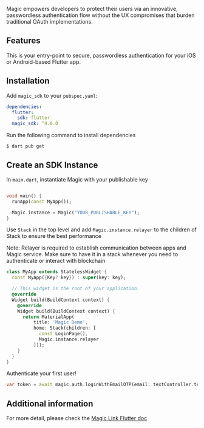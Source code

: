 Magic empowers developers to protect their users via an innovative, passwordless authentication flow without the UX compromises that burden traditional OAuth implementations.

## Features

This is your entry-point to secure, passwordless authentication for your iOS or Android-based Flutter app.

## Installation

Add `magic_sdk` to your `pubspec.yaml`:

```yaml
dependencies:
  flutter:
    sdk: flutter
  magic_sdk: ^4.0.0
```

Run the following command to install dependencies

```text
$ dart pub get
```

## Create an SDK Instance

In `main.dart`, instantiate Magic with your publishable key

```dart

void main() {
  runApp(const MyApp());

  Magic.instance = Magic("YOUR_PUBLISHABLE_KEY");
}
```

Use `Stack` in the top level and add `Magic.instance.relayer` to the children of Stack to ensure the best performance

Note: Relayer is required to establish communication between apps and Magic service. Make sure to have it in a stack whenever you need to authenticate or interact with blockchain

```dart
class MyApp extends StatelessWidget {
  const MyApp({Key? key}) : super(key: key);

  // This widget is the root of your application.
  @override
  Widget build(BuildContext context) {
    @override
    Widget build(BuildContext context) {
      return MaterialApp(
          title: 'Magic Demo',
          home: Stack(children: [
            const LoginPage(),
            Magic.instance.relayer
          ]));
    }
  }
}
```

Authenticate your first user!

```dart
var token = await magic.auth.loginWithEmailOTP(email: textController.text);
```

## Additional information

For more detail, please check the [Magic Link Flutter doc](https://magic.link/docs/login-methods/email/integration/flutter)
